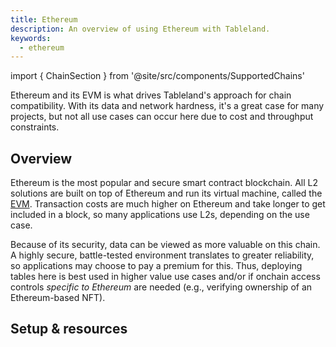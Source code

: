 ```yaml
---
title: Ethereum
description: An overview of using Ethereum with Tableland.
keywords:
  - ethereum
---
```


import { ChainSection } from '@site/src/components/SupportedChains'

Ethereum and its EVM is what drives Tableland's approach for chain compatibility. With its data and network hardness, it's a great case for many projects, but not all use cases can occur here due to cost and throughput constraints.

## Overview

Ethereum is the most popular and secure smart contract blockchain. All L2 solutions are built on top of Ethereum and run its virtual machine, called the [EVM](https://ethereum.org/en/developers/docs/evm/#top). Transaction costs are much higher on Ethereum and take longer to get included in a block, so many applications use L2s, depending on the use case.

Because of its security, data can be viewed as more valuable on this chain. A highly secure, battle-tested environment translates to greater reliability, so applications may choose to pay a premium for this. Thus, deploying tables here is best used in higher value use cases and/or if onchain access controls _specific to Ethereum_ are needed (e.g., verifying ownership of an Ethereum-based NFT).

## Setup & resources

<ChainSection chainName='sepolia' />
<ChainSection chainName='mainnet' />
